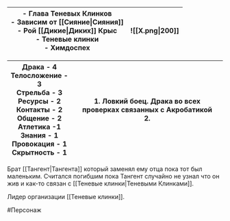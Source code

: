 
| - Глава Теневых Клинков<br>- Зависим от [[Сияние\|Сияния]]<br>- Рой [[Дикие\|Диких]] Крыс<br>- Теневые клинки<br>- Химдоспех | ![[Х.png\|200]] |
| ---------------------------------------------------------------------------------------------------------------------------- | --------------- |

| Драка - 4  <br>Телосложение - 3<br>Стрельба - 3<br>Ресурсы - 2<br>Контакты - 2<br>Общение - 2<br>Атлетика -1<br>Знания - 1<br>Провокация - 1<br>Скрытность - 1 | 1. Ловкий боец. Драка во всех проверках связанных с Акробатикой<br>2. |
| -------------------------------------------------------------------------------------------------------------------------------------------------------------- | --------------------------------------------------------------------- |

Брат [[Тангент|Тангента]] который заменял ему отца пока тот был маленьким. Считался погибшим пока Тангент случайно не узнал что он жив и как-то связан с [[Теневые клинки|Теневыми Клинками]].


Лидер организации [[Теневые клинки]].

#Персонаж 